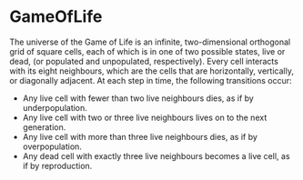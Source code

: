# GameOfLife

The universe of the Game of Life is an infinite, two-dimensional orthogonal grid of square cells, 
each of which is in one of two possible states, live or dead, (or populated and unpopulated, respectively). 
Every cell interacts with its eight neighbours, which are the cells that are horizontally, vertically, or diagonally adjacent. 
At each step in time, the following transitions occur:

- Any live cell with fewer than two live neighbours dies, as if by underpopulation.
- Any live cell with two or three live neighbours lives on to the next generation.
- Any live cell with more than three live neighbours dies, as if by overpopulation.
- Any dead cell with exactly three live neighbours becomes a live cell, as if by reproduction.

